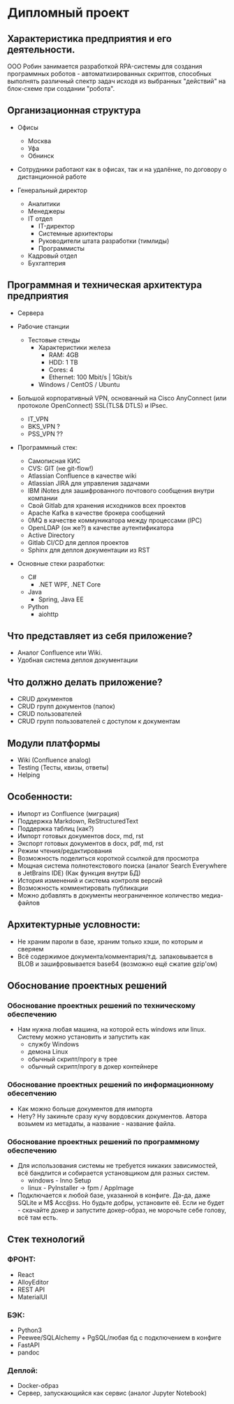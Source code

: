 # Дипломный проект

## Характеристика предприятия и его деятельности.
ООО Робин занимается разработкой RPA-системы для создания программных роботов - автоматизированных скриптов, способных выполнять различный спектр задач исходя из выбранных "действий" на блок-схеме при создании "робота".

## Организационная структура
- Офисы
    - Москва
    - Уфа
    - Обнинск

- Сотрудники работают как в офисах, так и на удалёнке, по договору о дистанционной работе


- Генеральный директор
    - Аналитики
    - Менеджеры
    - IT отдел
        - IT-директор
        - Системные архитекторы
        - Руководители штата разработки (тимлиды)
        - Программисты
    - Кадровый отдел
    - Бухгалтерия

## Программная и техническая архитектура предприятия
- Сервера
- Рабочие станции
    - Тестовые стенды
        - Характеристики железа
            - RAM: 4GB
            - HDD: 1 TB
            - Cores: 4
            - Ethernet: 100 Mbit/s | 1Gbit/s
        - Windows / CentOS / Ubuntu
- Большой корпоративный VPN, основанный на Cisco AnyConnect (или протоколе OpenConnect) SSL(TLS& DTLS) и IPsec.
    - IT_VPN
    - BKS_VPN ?
    - PSS_VPN ??

- Программный стек:
    - Самописная КИС
    - CVS: GIT (не git-flow!)
    - Atlassian Confluence в качестве wiki
    - Atlassian JIRA для управления задачами
    - IBM iNotes для зашифрованного почтового сообщения внутри компании
    - Свой Gitlab для хранения исходников всех проектов
    - Apache Kafka в качестве брокера сообщений
    - 0MQ в качестве коммуникатора между процессами (IPC)
    - OpenLDAP (он же?) в качестве аутентификатора
    - Active Directory
    - Gitlab CI/CD для деплоя проектов
    - Sphinx для деплоя документации из RST
- Основные стеки разработки:
    - C#
        - .NET WPF, .NET Core
    - Java
        - Spring, Java EE
    - Python
        - aiohttp

## Что представляет из себя приложение?
- Аналог Confluence или Wiki.
- Удобная система деплоя документации
  
## Что должно делать приложение?
- CRUD документов
- CRUD групп документов (папок)
- CRUD пользователей
- CRUD групп пользователей с доступом к документам

## Модули платформы
- Wiki (Confluence analog)
- Testing (Тесты, квизы, ответы)
- Helping

## Особенности:
- Импорт из Confluence (миграция)
- Поддержка Markdown, ReStructuredText
- Поддержка таблиц (как?)
- Импорт готовых документов docx, md, rst
- Экспорт готовых документов в docx, pdf, md, rst
- Режим чтения/редактирования
- Возможность поделиться короткой ссылкой для просмотра
- Мощная система полнотекстового поиска (аналог Search Everywhere в JetBrains IDE) (Как функция внутри БД)
- История изменений и система контроля версий
- Возможность комментировать публикации
- Можно добавлять в документы неограниченное количество медиа-файлов

## Архитектурные условности:
- Не храним пароли в базе, храним только хэши, по которым и сверяем
- Всё содержимое документа/комментария/т.д. запаковывается в BLOB и зашифровывается base64 (возможно ещё сжатие gzip'ом)

## Обоснование проектных решений

### Обоснование проектных решений по техническому обеспечению
- Нам нужна любая машина, на которой есть windows или linux. Систему можно установить и запустить как
    - службу Windows
    - демона Linux
    - обычный скрипт/прогу в трее
    - обычный скрипт/прогу в докер контейнере

### Обоснование проектных решений по информационному обесепчению
- Как можно больше документов для импорта
- Нету? Ну закиньте сразу кучу вордовских документов.
Автора возьмем из метадаты, а название - название файла.

### Обоснование проектных решений по программному обеспечению
- Для использования системы не требуется никаких зависимостей, всё
бандлится и собирается установщиком для разных систем.
    - windows - Inno Setup
    - linux - PyInstaller -> fpm / AppImage
- Подключается к любой базе, указанной в конфиге. Да-да, даже SQLite и M$ Acc@ss. Но будьте добры, установите её. Если не будет - скачайте докер и запустите докер-образ, не морочьте себе голову, всё там есть.

## Стек технологий

### ФРОНТ:
-	React
-	AlloyEditor
-	REST API
-	MaterialUI

### БЭК:
-	Python3
-	Peewee/SQLAlchemy + PgSQL/любая бд с подключением в конфиге
-	FastAPI
-   pandoc

### Деплой:
- Docker-образ
- Сервер, запускающийся как сервис (аналог Jupyter Notebook)
